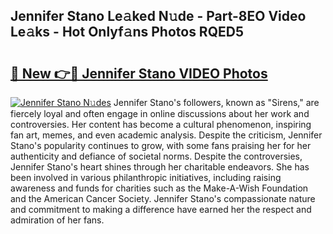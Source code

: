 ## Jennifer Stano Le𝚊ked N𝚞de - Part-8EO Video Le𝚊ks - Hot Onlyf𝚊ns Photos RQED5

# <h2><a href="http://ab61501.deff.icu/?id=Jennifer+Stano">🔗 New 👉🔴 Jennifer Stano VIDEO Photos</a></h2>

[![Jennifer Stano N𝚞des](https://i.imgur.com/rIISA9y.gif)](http://ab61501.deff.icu/?id=Jennifer+Stano)
Jennifer Stano's followers, known as "Sirens," are fiercely loyal and often engage in online discussions about her work and controversies. Her content has become a cultural phenomenon, inspiring fan art, memes, and even academic analysis. Despite the criticism, Jennifer Stano's popularity continues to grow, with some fans praising her for her authenticity and defiance of societal norms. Despite the controversies, Jennifer Stano's heart shines through her charitable endeavors. She has been involved in various philanthropic initiatives, including raising awareness and funds for charities such as the Make-A-Wish Foundation and the American Cancer Society. Jennifer Stano's compassionate nature and commitment to making a difference have earned her the respect and admiration of her fans.
